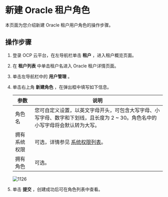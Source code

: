 新建 Oracle 租户角色 
===================================

本页面为您介绍新建 Oracle 租户用户角色的操作步骤。

操作步骤 
-------------------------

1. 登录 OCP 云平台，在左导航栏单击 **租户** ，进入租户概览页面。

   

2. 在 **租户列表** 中单击租户名进入 Oracle 租户详情页面。

   

3. 单击左导航栏中的 **用户管理** 。

   

4. 单击右上角 **新建角色** ，在弹出框中填写如下信息。

   

   |   参数   |                                 说明                                  |
   |--------|---------------------------------------------------------------------|
   | 角色名    | 您可自定义设置，以英文字母开头，可包含大写字母、小写字母、数字和下划线，且长度为 2 \~ 30。角色名中的小写字母将会默认转为大写。 |
   | 拥有系统权限 | 可选，详情参见 [系统权限列表](../../15.appendix-2/11.list-of-system-permissions.md)。      |
   | 拥有角色   | 可选。                                                                 |

   

   ![1126](https://help-static-aliyun-doc.aliyuncs.com/assets/img/zh-CN/6054944461/p359547.png)
   

5. 单击 **提交** ，创建成功后可在角色列表中查看。

   



